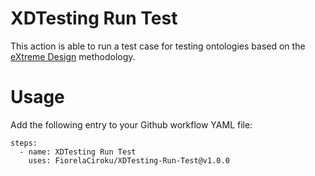 # XDTesting Run Test
This action is able to run a test case for testing ontologies based on the [eXtreme Design](extremedesign.info) methodology. 


# Usage 
Add the following entry to your Github workflow YAML file:

```
steps:
  - name: XDTesting Run Test
    uses: FiorelaCiroku/XDTesting-Run-Test@v1.0.0
  
```
